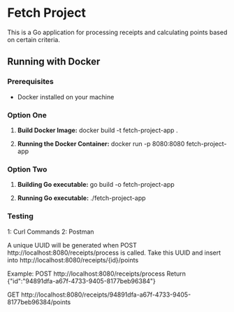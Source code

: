 # Fetch Project

This is a Go application for processing receipts and calculating points based on certain criteria.

## Running with Docker

### Prerequisites
- Docker installed on your machine

### Option One
1. **Build Docker Image:**
docker build -t fetch-project-app .

2. **Running the Docker Container:**
docker run -p 8080:8080 fetch-project-app



### Option Two
1. **Building Go executable:**
   go build -o fetch-project-app
   
2. **Running Go executable:**
   ./fetch-project-app

### Testing
1: Curl Commands
2: Postman

A unique UUID will be generated when POST http://localhost:8080/receipts/process is called.
Take this UUID and insert into http://localhost:8080/receipts/{id}/points

Example:
POST http://localhost:8080/receipts/process
Return
{"id":"94891dfa-a67f-4733-9405-8177beb96384"}

GET http://localhost:8080/receipts/94891dfa-a67f-4733-9405-8177beb96384/points
